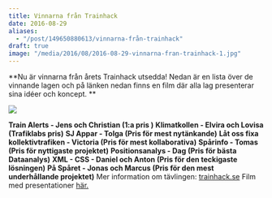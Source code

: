 ```yaml
---
title: Vinnarna från Trainhack
date: 2016-08-29
aliases:
  - "/post/149650880613/vinnarna-från-trainhack"
draft: true
image: "/media/2016/08/2016-08-29-vinnarna-fran-trainhack-1.jpg"
---
```


**Nu är vinnarna från årets Trainhack utsedda! Nedan är en lista över de vinnande lagen och på länken nedan finns en film där alla lag presenterar sina idéer och koncept. **


![](/media/2016/08/2016-08-29-vinnarna-fran-trainhack-1.jpg)


**Train Alerts - Jens och Christian (1:a pris )**
**Klimatkollen - Elvira och Lovisa (Trafiklabs pris)**
**SJ Appar - Tolga (Pris för mest nytänkande)**
**Låt oss fixa kollektivtrafiken - Victoria (Pris för mest kollaborativa)**
**Spårinfo - Tomas (Pris för nyttigaste projektet)**
**Positionsanalys - Dag (Pris för bästa Dataanalys)**
**XML - CSS - Daniel och Anton (Pris för den teckigaste lösningen)**
**På Spåret - Jonas och Marcus (Pris för den mest underhållande projektet)**
Mer information om tävlingen: [trainhack.se](http://www.trainhack.se)
Film med presentationer [här.](http://trainhack.play.livearena.com/Vod/8db0ca8ac8f5451b9a232915767c0284)
 
